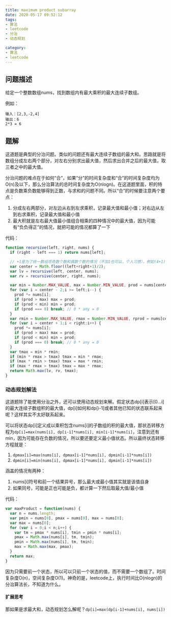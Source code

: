```yaml
---
title: maximum product subarray
date: 2020-05-17 09:52:12
tags:
- 算法
- leetcode
- 分治
- 动态规划

category:
- 算法
- leetcode
---
```

## 问题描述
给定一个整数数组nums，找到数组内有最大乘积的最大连续子数组。

例如：
```
输入：[2,3,-2,4]
输出：6
2*3 = 6
```

## 题解
这道题是典型的分治问题。类似的问题还有最大连续子数组的最大和。思路就是将数组分成左右两个部分，对左右分别求出最大值，然后求出合并之后的最大值，取三者之中的最大值。

分治问题的难点在于如何“合”，如果“分”的时间复杂度和“合”的时间复杂度均为O(n)及以下，那么分治算法的总时间复杂度为O(nlogn)。在这道题里面，积的特点是负数乘负数能够得到正数，与求和的问题不同。所以“合”的时候要注意两个要点：
1. 分成左右两部分，对左边从右到左求乘积，记录最大值和最小值；对右边从左到右求乘积，记录最大值和最小值
2. 最大积就是左右最大值最小值组合相乘的四种情况中的最大值，因为可能有“负负得正”的情况，就把可能的情况都算了一下

代码：
```js
function recursive(left, right, nums) {
  if (right - left === 1) return nums[left];

  // +1是为了统一数组项奇数个数和偶数个数的情况（不加1也可以，个人习惯），例如(4+1)/2=2，(3+1)/2=2，
  var center = Math.floor((left+right+1)/2);
  var lv = recursive(left, center, nums);
  var rv = recursive(center, right, nums);

  var min = Number.MAX_VALUE, max = Number.MIN_VALUE, prod = nums[center-1];
  for (var i = center - 2;i >= left;i--) {
    prod *= nums[i];
    if (prod > max) max = prod;
    if (prod < min) min = prod;
    if (prod === 0) break; // 0 * any = 0
  }
  var rmin = Number.MAX_VALUE, rmax = Number.MIN_VALUE, rprod = nums[center];
  for (var i = center + 1;i < right;i++) {
    prod *= nums[i];
    if (prod > max) max = prod;
    if (prod < min) min = prod;
    if (prod === 0) break; // 0 * any = 0
  }
  var tmax = min * rmin;
  if (min * rmax > tmax) tmax = min * rmax;
  if (max * rmin > tmax) tmax = max * rmin;
  if (max * rmax > tmax) tmax = max * rmax;
  return Math.max(lv, rv, tmax);
}

```

### 动态规划解法
这道题除了能使用分治之外，还可以使用动态规划来解。假定状态dp[i]表示[0...i]的最大连续子数组积的最大值，dp[i]如何和dp[i-1]或者其他已知的状态联系起来呢？这样其实不太好联系起来。

可以将状态dp[i]定义成以乘积包含nums[i]的子数组的积的最大值，那状态转移方程为`dp[i]=max(nums[i], dp[i-1]*nums[i], min[i-1]*nums[i]`，注意到还有min，因为可能存在负数的情况，所以要还要定义最小值状态。所以最终状态转移方程就是：
1. `dpmax[i]=max(nums[i], dpmax[i-1]*nums[i], dpmin[i-1]*nums[i])`
2. `dpmin[i]=min(nums[i], dpmax[i-1]*nums[i], dpmin[i-1]*nums[i])`

涵盖的情况有两种：
1. nums[i]符号和前一个结果异号，那么最大或最小值其实就是该值自身
2. 如果同号，可能是正也可能是负，都计算一下然后取最大值/最小值

代码：
```js
var maxProduct = function(nums) {
  var n = nums.length;
  var pmin = nums[0], pmax = nums[0], max = nums[0];
  var max = nums[0];
  for (var i = 0;i < n;i++) {
    var tm = pmax * nums[i], tmin = pmin * nums[i];
    pmax = Math.max(nums[i], tm, tmin);
    pmin = Math.max(nums[i], tm, tmin);
    max = Math.max(max, pmax);
  }
  return max;
}
```
因为只需要前一个状态，所以可以只前一个状态的值，而不需要一个数组了。时间复杂度O(n)，空间复杂度O(1)。神奇的是，leetcode上，执行时间比O(nlogn)的分治算法长，不知道为什么。

#### 扩展思考
那如果是求最大和，动态规划怎么解呢？`dp[i]=max(dp[i-1]+nums[i], nums[i])`